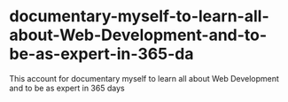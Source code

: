 # documentary-myself-to-learn-all-about-Web-Development-and-to-be-as-expert-in-365-da
This account for documentary myself to learn all about Web Development and to be as expert in 365 days
